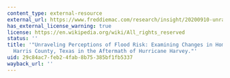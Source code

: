 ```yaml
---
content_type: external-resource
external_url: https://www.freddiemac.com/research/insight/20200910-unravelling-perceptions-of-flood-risk#:~:text=Overall%2C%20home%20prices%20increased%20in,2.5%25%20even%20after%20Hurricane%20Harvey.&text=However%2C%20as%20people%20updated%20their,3.1%25%20less%20than%20other%20homes.
has_external_license_warning: true
license: https://en.wikipedia.org/wiki/All_rights_reserved
status: ''
title: '"Unraveling Perceptions of Flood Risk: Examining Changes in Home Prices in
  Harris County, Texas in the Aftermath of Hurricane Harvey."'
uid: 29c84ac7-feb2-4fab-8b75-385bf1fb5337
wayback_url: ''
---
```


